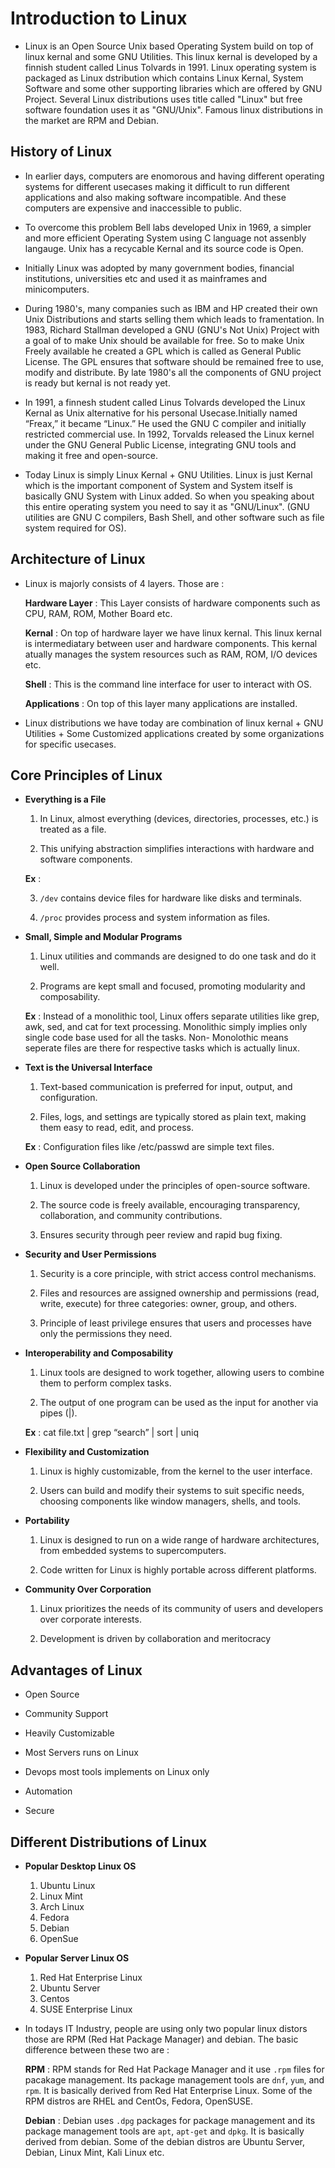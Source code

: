 # Introduction to Linux

- Linux is an Open Source Unix based Operating System build on top of linux kernal and some GNU Utilities. This linux kernal is developed by a finnish student called Linus Tolvards in 1991. Linux operating system is packaged as Linux dstribution which contains Linux Kernal, System Software and some other supporting libraries which are offered by GNU Project. Several Linux distributions uses title called "Linux" but free software foundation uses it as "GNU/Unix". Famous linux distributions in the market are RPM and Debian.

## History of Linux

- In earlier days, computers are enomorous and having different operating systems for different usecases making it difficult to run different applications and also making software incompatible. And these computers are expensive and inaccessible to public.

- To overcome this problem Bell labs developed Unix in 1969, a simpler and more efficient Operating System using C language not assenbly langauge. Unix has a recycable Kernal and its source code is Open.

- Initially Linux was adopted by many government bodies, financial institutions, universities etc and used it as mainframes and minicomputers.

- During 1980's, many companies such as IBM and HP created their own Unix Distributions and starts selling them which leads to framentation. In 1983, Richard Stallman developed a GNU (GNU's Not Unix) Project with a goal of to make Unix should be available for free. So to make Unix Freely available he created a GPL which is called as General Public License. The GPL ensures that software should be remained free to use, modify and distribute. By late 1980's all the components of GNU project is ready but kernal is not ready yet.

- In 1991, a finnesh student called Linus Tolvards developed the Linux Kernal as Unix alternative for his personal Usecase.Initially named “Freax,” it became “Linux.” He used the GNU C compiler and initially restricted commercial use. In 1992, Torvalds released the Linux kernel under the GNU General Public License, integrating GNU tools and making it free and open-source.

- Today Linux is simply Linux Kernal + GNU Utilities. Linux is just Kernal which is the important component of System and System itself is basically GNU System with Linux added. So when you speaking about this entire operating system you need to say it as "GNU/Linux". (GNU utilities are GNU C compilers, Bash Shell, and other software such as file system required for OS).

## Architecture of Linux

- Linux is majorly consists of 4 layers. Those are :

  **Hardware Layer** : This Layer consists of hardware components such as CPU, RAM, ROM, Mother Board etc.

  **Kernal** : On top of hardware layer we have linux kernal. This linux kernal is intermediatary between user and hardware components. This kernal atually manages the system resources such as RAM, ROM, I/O devices etc.

  **Shell** : This is the command line interface for user to interact with OS.

  **Applications** : On top of this layer many applications are installed.

- Linux distributions we have today are combination of linux kernal + GNU Utilities + Some Customized applications created by some organizations for specific usecases.

## Core Principles of Linux

- **Everything is a File**

  1. In Linux, almost everything (devices, directories, processes, etc.) is treated as a file.

  2. This unifying abstraction simplifies interactions with hardware and software components.

  **Ex** :

  3. `/dev` contains device files for hardware like disks and terminals.

  4. `/proc` provides process and system information as files.

- **Small, Simple and Modular Programs**

  1. Linux utilities and commands are designed to do one task and do it well.

  2. Programs are kept small and focused, promoting modularity and composability.

  **Ex** : Instead of a monolithic tool, Linux offers separate utilities like grep, awk, sed, and cat for text processing. Monolithic simply implies only single code base used for all the tasks. Non- Monolothic means seperate files are there for respective tasks which is actually linux.

- **Text is the Universal Interface**

  1. Text-based communication is preferred for input, output, and configuration.

  2. Files, logs, and settings are typically stored as plain text, making them easy to read, edit, and process.

  **Ex** : Configuration files like /etc/passwd are simple text files.

- **Open Source Collaboration**

  1. Linux is developed under the principles of open-source software.

  2. The source code is freely available, encouraging transparency, collaboration, and community contributions.

  3. Ensures security through peer review and rapid bug fixing.

- **Security and User Permissions**

  1. Security is a core principle, with strict access control mechanisms.

  2. Files and resources are assigned ownership and permissions (read, write, execute) for three categories: owner, group, and others.

  3. Principle of least privilege ensures that users and processes have only the permissions they need.

- **Interoperability and Composability**

  1. Linux tools are designed to work together, allowing users to combine them to perform complex tasks.

  2. The output of one program can be used as the input for another via pipes (|).

  **Ex** : cat file.txt | grep “search” | sort | uniq

- **Flexibility and Customization**

  1. Linux is highly customizable, from the kernel to the user interface.

  2. Users can build and modify their systems to suit specific needs, choosing components like window managers, shells, and tools.

- **Portability**

  1. Linux is designed to run on a wide range of hardware architectures, from embedded systems to supercomputers.

  2. Code written for Linux is highly portable across different platforms.

- **Community Over Corporation**

  1. Linux prioritizes the needs of its community of users and developers over corporate interests.

  2. Development is driven by collaboration and meritocracy


## Advantages of Linux

- Open Source

- Community Support

- Heavily Customizable

- Most Servers runs on Linux

- Devops most tools implements on Linux only

- Automation

- Secure

## Different Distributions of Linux

- **Popular Desktop Linux OS**

  1. Ubuntu Linux
  2. Linux Mint
  3. Arch Linux
  4. Fedora
  5. Debian
  6. OpenSue

- **Popular Server Linux OS**

  1. Red Hat Enterprise Linux
  2. Ubuntu Server
  3. Centos
  4. SUSE Enterprise Linux

- In todays IT Industry, people are using only two popular linux distors those are RPM (Red Hat Package Manager) and debian. The basic difference between these two are :

  **RPM** : RPM stands for Red Hat Package Manager and it use `.rpm` files for pacakage management. Its package management tools are `dnf`, `yum`, and `rpm`. It is basically derived from Red Hat Enterprise Linux. Some of the RPM distros are RHEL and CentOs, Fedora, OpenSUSE.

  **Debian** : Debian uses `.dpg` packages for package management and its package management tools are `apt`, `apt-get` and `dpkg`. It is basically derived from debian. Some of the debian distros are Ubuntu Server, Debian, Linux Mint, Kali Linux etc.
